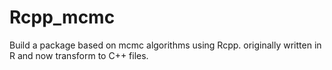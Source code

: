 # Rcpp_mcmc
Build a package based on mcmc algorithms using Rcpp.
originally written in R and now transform to C++ files.
